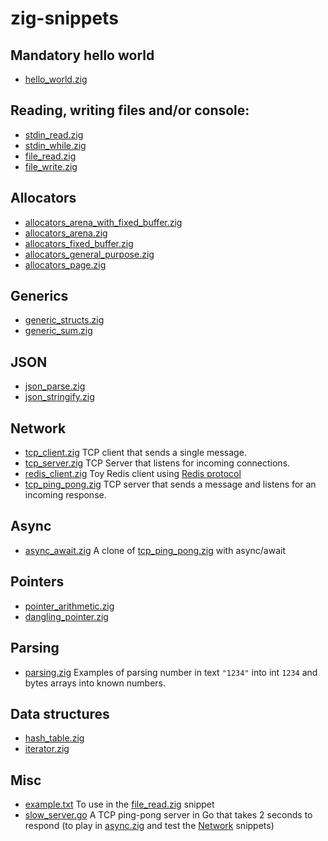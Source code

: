 # zig-snippets

## Mandatory hello world
* [hello_world.zig](hello_world.zig)

## Reading, writing files and/or console:
* [stdin_read.zig](stdin_read.zig)
* [stdin_while.zig](stdin_while.zig)
* [file_read.zig](file_read.zig)
* [file_write.zig](file_write.zig)

## Allocators
* [allocators_arena_with_fixed_buffer.zig](allocators_arena_with_fixed_buffer.zig)
* [allocators_arena.zig](allocators_arena.zig)
* [allocators_fixed_buffer.zig](allocators_fixed_buffer.zig)
* [allocators_general_purpose.zig](allocators_general_purpose.zig)
* [allocators_page.zig](allocators_page.zig)

## Generics
* [generic_structs.zig](generic_structs.zig)
* [generic_sum.zig](generic_sum.zig)

## JSON
* [json_parse.zig](json_parse.zig)
* [json_stringify.zig](json_stringify.zig)

## Network
* [tcp_client.zig](tcp_client.zig) TCP client that sends a single message.
* [tcp_server.zig](tcp_server.zig) TCP Server that listens for incoming connections.
* [redis_client.zig](redis_client.zig) Toy Redis client using [Redis protocol](https://redis.io/topics/protocol)
* [tcp_ping_pong.zig](tcp_ping_pong.zig) TCP server that sends a message and listens for an incoming response.

## Async
* [async_await.zig](async_await.zig) A clone of [tcp_ping_pong.zig](tcp_ping_pong.zig) with async/await

## Pointers
* [pointer_arithmetic.zig](pointer_arithmetic.zig)
* [dangling_pointer.zig](dangling_pointer.zig)

## Parsing
* [parsing.zig](parsing.zig) Examples of parsing number in text `"1234"` into int `1234` and bytes arrays into known numbers.

## Data structures
* [hash_table.zig](hash_table.zig)
* [iterator.zig](iterator.zig)

## Misc
* [example.txt](example.txt) To use in the [file_read.zig](file_read.zig) snippet
* [slow_server.go](slow_server.go) A TCP ping-pong server in Go that takes 2 seconds to respond (to play in [async.zig](async.zig) and test the [Network](#network) snippets)